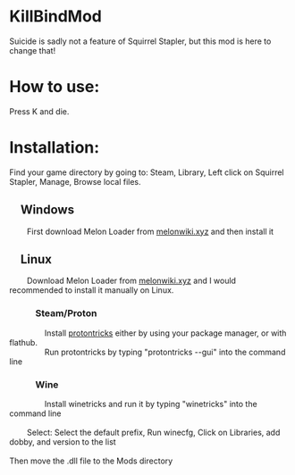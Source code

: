 # KillBindMod
Suicide is sadly not a feature of Squirrel Stapler, but this mod is here to change that!
# How to use:
Press K and die.
# Installation:
Find your game directory by going to: Steam, Library, Left click on Squirrel Stapler, Manage, Browse local files.
## &nbsp;&nbsp;&nbsp;&nbsp;Windows
&nbsp;&nbsp;&nbsp;&nbsp;&nbsp;&nbsp;&nbsp;&nbsp;First download Melon Loader from [melonwiki.xyz](melonwiki.xyz) and then install it<br />
## &nbsp;&nbsp;&nbsp;&nbsp;Linux
&nbsp;&nbsp;&nbsp;&nbsp;&nbsp;&nbsp;&nbsp;&nbsp;Download Melon Loader from [melonwiki.xyz](melonwiki.xyz) and I would recommended to install it manually on Linux.
### &nbsp;&nbsp;&nbsp;&nbsp;&nbsp;&nbsp;&nbsp;&nbsp;&nbsp;&nbsp;&nbsp;&nbsp;Steam/Proton
&nbsp;&nbsp;&nbsp;&nbsp;&nbsp;&nbsp;&nbsp;&nbsp;&nbsp;&nbsp;&nbsp;&nbsp;&nbsp;&nbsp;&nbsp;&nbsp;Install [protontricks](https://github.com/Matoking/protontricks) either by using your package manager, or with flathub.<br>
&nbsp;&nbsp;&nbsp;&nbsp;&nbsp;&nbsp;&nbsp;&nbsp;&nbsp;&nbsp;&nbsp;&nbsp;&nbsp;&nbsp;&nbsp;&nbsp;Run protontricks by typing "protontricks --gui" into the command line
### &nbsp;&nbsp;&nbsp;&nbsp;&nbsp;&nbsp;&nbsp;&nbsp;&nbsp;&nbsp;&nbsp;&nbsp;Wine
&nbsp;&nbsp;&nbsp;&nbsp;&nbsp;&nbsp;&nbsp;&nbsp;&nbsp;&nbsp;&nbsp;&nbsp;&nbsp;&nbsp;&nbsp;&nbsp;Install winetricks and run it by typing "winetricks" into the command line<br><br>
&nbsp;&nbsp;&nbsp;&nbsp;&nbsp;&nbsp;&nbsp;&nbsp;Select: Select the default prefix, Run winecfg, Click on Libraries, add dobby, and version to the list<br><br>
Then move the .dll file to the Mods directory
